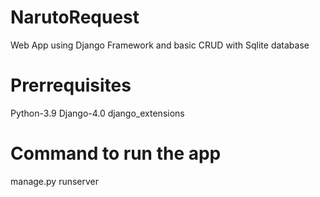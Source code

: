 # NarutoRequest
Web App using Django Framework and basic CRUD with Sqlite database

# Prerrequisites
Python-3.9
Django-4.0
django_extensions

# Command to run the app
manage.py runserver
